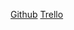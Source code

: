 [Github](https://github.com/KittenHero/Pillars-of-Nesium.git)
[Trello](https://trello.com/b/6TpERGPd/pillars-of-nesium)

